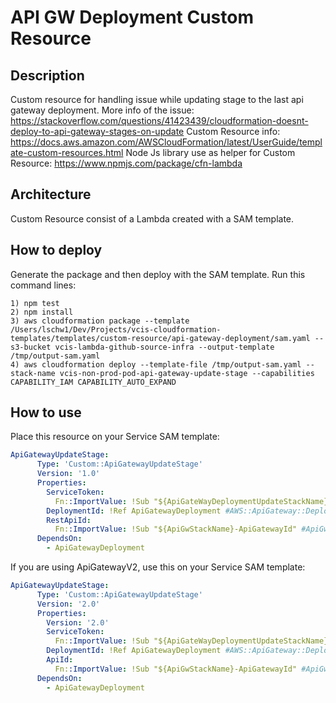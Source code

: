 # API GW Deployment Custom Resource
## Description
Custom resource for handling issue while updating stage to the last api gateway deployment.
More info of the issue: https://stackoverflow.com/questions/41423439/cloudformation-doesnt-deploy-to-api-gateway-stages-on-update
Custom Resource info: https://docs.aws.amazon.com/AWSCloudFormation/latest/UserGuide/template-custom-resources.html
Node Js library use as helper for Custom Resource: https://www.npmjs.com/package/cfn-lambda 

## Architecture
Custom Resource consist of a Lambda created with a SAM template.   

## How to deploy
Generate the package and then deploy with the SAM template. Run this command lines:
```
1) npm test
2) npm install
3) aws cloudformation package --template /Users/lschw1/Dev/Projects/vcis-cloudformation-templates/templates/custom-resource/api-gateway-deployment/sam.yaml --s3-bucket vcis-lambda-github-source-infra --output-template /tmp/output-sam.yaml
4) aws cloudformation deploy --template-file /tmp/output-sam.yaml --stack-name vcis-non-prod-pod-api-gateway-update-stage --capabilities CAPABILITY_IAM CAPABILITY_AUTO_EXPAND
```

## How to use
Place this resource on your Service SAM template:
```yaml
ApiGatewayUpdateStage:
      Type: 'Custom::ApiGatewayUpdateStage'
      Version: '1.0'
      Properties:
        ServiceToken:
          Fn::ImportValue: !Sub "${ApiGateWayDeploymentUpdateStackName}-ApiGatewayUpdateStageFunctionArn" #ApiGateWayDeploymentUpdateStackName is the name given to the stack of the Custom resource (vcis-non-prod-pod-api-gateway-update-stage)
        DeploymentId: !Ref ApiGatewayDeployment #AWS::ApiGateway::Deployment resource.
        RestApiId:
          Fn::ImportValue: !Sub "${ApiGwStackName}-ApiGatewayId" #ApiGwStackName name of the api gw stack which has export the api gw Id.
      DependsOn:
        - ApiGatewayDeployment

```

If you are using ApiGatewayV2, use this on your Service SAM template:
```yaml
ApiGatewayUpdateStage:
      Type: 'Custom::ApiGatewayUpdateStage'
      Version: '2.0'
      Properties:
        Version: '2.0'
        ServiceToken:
          Fn::ImportValue: !Sub "${ApiGateWayDeploymentUpdateStackName}-ApiGatewayUpdateStageFunctionArn" #ApiGateWayDeploymentUpdateStackName is the name given to the stack of the Custom resource (vcis-non-prod-pod-api-gateway-update-stage)
        DeploymentId: !Ref ApiGatewayDeployment #AWS::ApiGateway::Deployment resource.
        ApiId:
          Fn::ImportValue: !Sub "${ApiGwStackName}-ApiGatewayId" #ApiGwStackName name of the api gw stack which has export the api gw Id.
      DependsOn:
        - ApiGatewayDeployment

```

